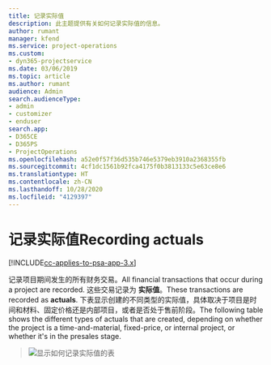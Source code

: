 ```yaml
---
title: 记录实际值
description: 此主题提供有关如何记录实际值的信息。
author: rumant
manager: kfend
ms.service: project-operations
ms.custom:
- dyn365-projectservice
ms.date: 03/06/2019
ms.topic: article
ms.author: rumant
audience: Admin
search.audienceType:
- admin
- customizer
- enduser
search.app:
- D365CE
- D365PS
- ProjectOperations
ms.openlocfilehash: a52e0f57f36d535b746e5379eb3910a2368355fb
ms.sourcegitcommit: 4cf1dc1561b92fca4175f0b3813133c5e63ce8e6
ms.translationtype: HT
ms.contentlocale: zh-CN
ms.lasthandoff: 10/28/2020
ms.locfileid: "4129397"
---
```

# <a name="recording-actuals"></a><span data-ttu-id="7cd16-103">记录实际值</span><span class="sxs-lookup"><span data-stu-id="7cd16-103">Recording actuals</span></span> 

[!INCLUDE[cc-applies-to-psa-app-3.x](../includes/cc-applies-to-psa-app-3x.md)]

<span data-ttu-id="7cd16-104">记录项目期间发生的所有财务交易。</span><span class="sxs-lookup"><span data-stu-id="7cd16-104">All financial transactions that occur during a project are recorded.</span></span> <span data-ttu-id="7cd16-105">这些交易记录为 **实际值**。</span><span class="sxs-lookup"><span data-stu-id="7cd16-105">These transactions are recorded as **actuals**.</span></span> <span data-ttu-id="7cd16-106">下表显示创建的不同类型的实际值，具体取决于项目是时间和材料、固定价格还是内部项目，或者是否处于售前阶段。</span><span class="sxs-lookup"><span data-stu-id="7cd16-106">The following table shows the different types of actuals that are created, depending on whether the project is a time-and-material, fixed-price, or internal project, or whether it's in the presales stage.</span></span>

> ![显示如何记录实际值的表](media/advanced-table2.png)
